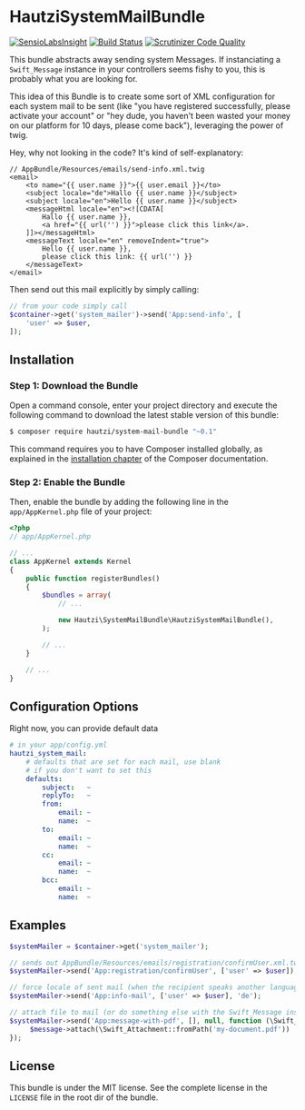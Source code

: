 HautziSystemMailBundle
======================

[![SensioLabsInsight](https://insight.sensiolabs.com/projects/7c3d1f06-d02e-44cf-ac24-3cad04ac8ebf/mini.png)](https://insight.sensiolabs.com/projects/7c3d1f06-d02e-44cf-ac24-3cad04ac8ebf)
[![Build Status](https://travis-ci.org/christoph-hautzinger/SystemMailBundle.svg?branch=master)](https://travis-ci.org/christoph-hautzinger/SystemMailBundle)
[![Scrutinizer Code Quality](https://scrutinizer-ci.com/g/christoph-hautzinger/SystemMailBundle/badges/quality-score.png?b=master)](https://scrutinizer-ci.com/g/christoph-hautzinger/SystemMailBundle/?branch=master)

This bundle abstracts away sending system Messages. If instanciating a `Swift_Message` instance in your controllers
seems fishy to you, this is probably what you are looking for.

This idea of this Bundle is to create some sort of XML configuration for each system mail to be sent (like "you have 
registered successfully, please activate your account" or "hey dude, you haven't been wasted your money on our platform
for 10 days, please come back"), leveraging the power of twig.

Hey, why not looking in the code? It's kind of self-explanatory:

```twig
// AppBundle/Resources/emails/send-info.xml.twig
<email>
    <to name="{{ user.name }}">{{ user.email }}</to>
    <subject locale="de">Hallo {{ user.name }}</subject>
    <subject locale="en">Hello {{ user.name }}</subject>
    <messageHtml locale="en"><![CDATA[
        Hallo {{ user.name }}, 
        <a href="{{ url('') }}">please click this link</a>.
    ]]></messageHtml>
    <messageText locale="en" removeIndent="true">
        Hello {{ user.name }}, 
        please click this link: {{ url('') }}
    </messageText>
</email>
```
Then send out this mail explicitly by simply calling: 

```php
// from your code simply call
$container->get('system_mailer')->send('App:send-info', [
    'user' => $user,
]);
```

Installation
------------

### Step 1: Download the Bundle ###

Open a command console, enter your project directory and execute the
following command to download the latest stable version of this bundle:

```bash
$ composer require hautzi/system-mail-bundle "~0.1"
```

This command requires you to have Composer installed globally, as explained
in the [installation chapter](https://getcomposer.org/doc/00-intro.md)
of the Composer documentation.

### Step 2: Enable the Bundle ###

Then, enable the bundle by adding the following line in the `app/AppKernel.php`
file of your project:

```php
<?php
// app/AppKernel.php

// ...
class AppKernel extends Kernel
{
    public function registerBundles()
    {
        $bundles = array(
            // ...

            new Hautzi\SystemMailBundle\HautziSystemMailBundle(),
        );

        // ...
    }

    // ...
}
```

Configuration Options
---------------------

Right now, you can provide default data

```yaml
# in your app/config.yml
hautzi_system_mail:
    # defaults that are set for each mail, use blank 
    # if you don't want to set this
    defaults:
        subject:   ~
        replyTo:   ~
        from:
            email: ~
            name:  ~
        to:
            email: ~
            name:  ~
        cc:
            email: ~
            name:  ~
        bcc:
            email: ~
            name:  ~
```



Examples
--------

```php
$systemMailer = $container->get('system_mailer');

// sends out AppBundle/Resources/emails/registration/confirmUser.xml.twig
$systemMailer->send('App:registration/confirmUser', ['user' => $user]);

// force locale of sent mail (when the recipient speaks another language than the user in the session)
$systemMailer->send('App:info-mail', ['user' => $user], 'de');

// attach file to mail (or do something else with the Swift_Message instance)
$systemMailer->send('App:message-with-pdf', [], null, function (\Swift_Message $message) {
     $message->attach(\Swift_Attachment::fromPath('my-document.pdf'))
});
```


License
-------

This bundle is under the MIT license. See the complete license in the `LICENSE` file in the root dir of the bundle.
